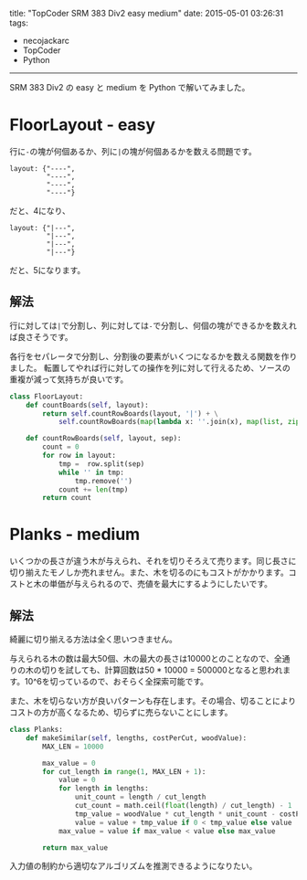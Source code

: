 title: "TopCoder SRM 383 Div2 easy medium"
date: 2015-05-01 03:26:31
tags:
- necojackarc
- TopCoder
- Python
---

SRM 383 Div2 の easy と medium を Python で解いてみました。

# FloorLayout - easy
行に`-`の塊が何個あるか、列に`|`の塊が何個あるかを数える問題です。

```
layout: {"----",
         "----",
         "----",
         "----"}
```

だと、4になり、

```
layout: {"|---",
         "|---",
         "|---",
         "|---"}
```

だと、5になります。

## 解法
行に対しては`|`で分割し、列に対しては`-`で分割し、何個の塊ができるかを数えれば良さそうです。

各行をセパレータで分割し、分割後の要素がいくつになるかを数える関数を作りました。
転置してやれば行に対しての操作を列に対して行えるため、ソースの重複が減って気持ちが良いです。

```python
class FloorLayout:
    def countBoards(self, layout):
        return self.countRowBoards(layout, '|') + \
            self.countRowBoards(map(lambda x: ''.join(x), map(list, zip(*layout))), '-')

    def countRowBoards(self, layout, sep):
        count = 0
        for row in layout:
            tmp =  row.split(sep)
            while '' in tmp:
                tmp.remove('')
            count += len(tmp)
        return count
```

# Planks - medium
いくつかの長さが違う木が与えられ、それを切りそろえて売ります。同じ長さに切り揃えたモノしか売れません。また、木を切るのにもコストがかかります。コストと木の単価が与えられるので、売値を最大にするようにしたいです。

## 解法
綺麗に切り揃える方法は全く思いつきません。

与えられる木の数は最大50個、木の最大の長さは10000とのことなので、全通りの木の切りを試しても、計算回数は50 * 10000 = 500000となると思われます。10^6を切っているので、おそらく全探索可能です。

また、木を切らない方が良いパターンも存在します。その場合、切ることによりコストの方が高くなるため、切らずに売らないことにします。

```Python
class Planks:
    def makeSimilar(self, lengths, costPerCut, woodValue):
        MAX_LEN = 10000

        max_value = 0
        for cut_length in range(1, MAX_LEN + 1):
            value = 0
            for length in lengths:
                unit_count = length / cut_length
                cut_count = math.ceil(float(length) / cut_length) - 1
                tmp_value = woodValue * cut_length * unit_count - costPerCut * cut_count
                value = value + tmp_value if 0 < tmp_value else value
            max_value = value if max_value < value else max_value

        return max_value
```

入力値の制約から適切なアルゴリズムを推測できるようになりたい。
